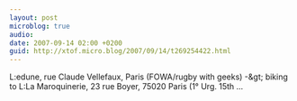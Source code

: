 ```yaml
---
layout: post
microblog: true
audio: 
date: 2007-09-14 02:00 +0200
guid: http://xtof.micro.blog/2007/09/14/t269254422.html
---
```

L:edune, rue Claude Vellefaux, Paris (FOWA/rugby with geeks) -&amp;gt; biking to L:La Maroquinerie, 23 rue Boyer, 75020 Paris (1° Urg. 15th  ...
